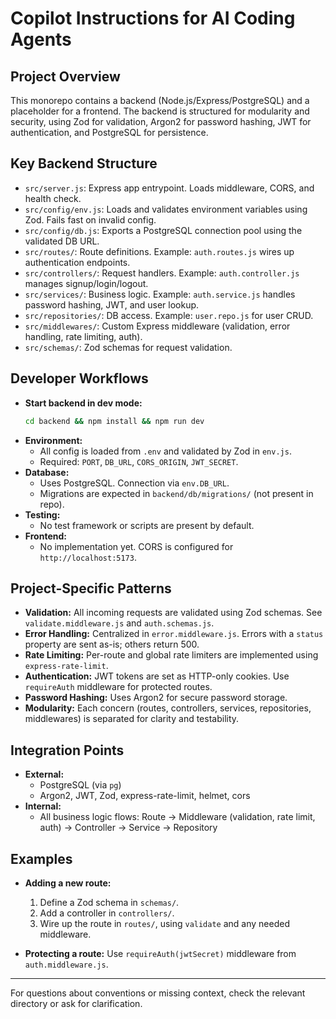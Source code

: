  # Copilot Instructions for AI Coding Agents

## Project Overview
This monorepo contains a backend (Node.js/Express/PostgreSQL) and a placeholder for a frontend. The backend is structured for modularity and security, using Zod for validation, Argon2 for password hashing, JWT for authentication, and PostgreSQL for persistence.

## Key Backend Structure
- `src/server.js`: Express app entrypoint. Loads middleware, CORS, and health check.
- `src/config/env.js`: Loads and validates environment variables using Zod. Fails fast on invalid config.
- `src/config/db.js`: Exports a PostgreSQL connection pool using the validated DB URL.
- `src/routes/`: Route definitions. Example: `auth.routes.js` wires up authentication endpoints.
- `src/controllers/`: Request handlers. Example: `auth.controller.js` manages signup/login/logout.
- `src/services/`: Business logic. Example: `auth.service.js` handles password hashing, JWT, and user lookup.
- `src/repositories/`: DB access. Example: `user.repo.js` for user CRUD.
- `src/middlewares/`: Custom Express middleware (validation, error handling, rate limiting, auth).
- `src/schemas/`: Zod schemas for request validation.

## Developer Workflows
- **Start backend in dev mode:**
  ```sh
  cd backend && npm install && npm run dev
  ```
- **Environment:**
  - All config is loaded from `.env` and validated by Zod in `env.js`.
  - Required: `PORT`, `DB_URL`, `CORS_ORIGIN`, `JWT_SECRET`.
- **Database:**
  - Uses PostgreSQL. Connection via `env.DB_URL`.
  - Migrations are expected in `backend/db/migrations/` (not present in repo).
- **Testing:**
  - No test framework or scripts are present by default.
- **Frontend:**
  - No implementation yet. CORS is configured for `http://localhost:5173`.

## Project-Specific Patterns
- **Validation:** All incoming requests are validated using Zod schemas. See `validate.middleware.js` and `auth.schemas.js`.
- **Error Handling:** Centralized in `error.middleware.js`. Errors with a `status` property are sent as-is; others return 500.
- **Rate Limiting:** Per-route and global rate limiters are implemented using `express-rate-limit`.
- **Authentication:** JWT tokens are set as HTTP-only cookies. Use `requireAuth` middleware for protected routes.
- **Password Hashing:** Uses Argon2 for secure password storage.
- **Modularity:** Each concern (routes, controllers, services, repositories, middlewares) is separated for clarity and testability.

## Integration Points
- **External:**
  - PostgreSQL (via `pg`)
  - Argon2, JWT, Zod, express-rate-limit, helmet, cors
- **Internal:**
  - All business logic flows: Route → Middleware (validation, rate limit, auth) → Controller → Service → Repository

## Examples
- **Adding a new route:**
  1. Define a Zod schema in `schemas/`.
  2. Add a controller in `controllers/`.
  3. Wire up the route in `routes/`, using `validate` and any needed middleware.

- **Protecting a route:**
  Use `requireAuth(jwtSecret)` middleware from `auth.middleware.js`.

---

For questions about conventions or missing context, check the relevant directory or ask for clarification.